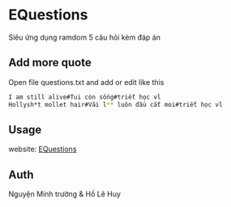 # EQuestions

Siêu ứng dụng ramdom 5 câu hỏi kèm đáp án

## Add more quote

Open file questions.txt and add or edit like this

```bash
I am still alive#Tui còn sống#triết học vl
Hollysh*t mollet hair#Vãi l** luôn đầu cắt moi#triết học vl
```

## Usage
website: [EQuestions](https://truongginjs.github.io/EQuestions/)


## Auth
Nguyện Minh trường & Hồ Lê Huy
